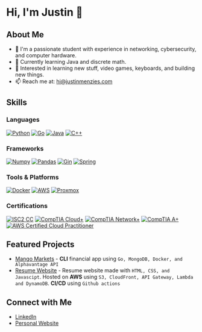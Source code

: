 # Hi, I'm Justin 👋

## About Me

- 🧠 I'm a passionate student with experience in networking, cybersecurity, and computer hardware.
- 🌱 Currently learning Java and discrete math.
- 🚀 Interested in learning new stuff, video games, keyboards, and building new things.
- 📫 Reach me at: [hi@justinmenzies.com](mailto:hi@justinmenzies.com)

## Skills

### Languages

[![Python](https://img.shields.io/badge/-Python-black?style=flat-square&logo=python)](https://www.python.org)
[![Go](https://img.shields.io/badge/-Go-black?style=flat-square&logo=go)](https://golang.org)
[![Java](https://img.shields.io/badge/-Java-black?style=flat-square&logo=openjdk)](https://www.oracle.com/java/)
[![C++](https://img.shields.io/badge/-C++-black?style=flat-square&logo=cplusplus)](https://isocpp.org/)

### Frameworks

[![Numpy](https://img.shields.io/badge/-Numpy-black?style=flat-square&logo=numpy)](https://numpy.org/)
[![Pandas](https://img.shields.io/badge/-Pandas-black?style=flat-square&logo=pandas)](https://pandas.pydata.org/)
[![Gin](https://img.shields.io/badge/-Gin-black?style=flat-square&logo=Gin)](https://gin-gonic.com/)
[![Spring](https://img.shields.io/badge/-Spring-black?style=flat-square&logo=spring)](https://spring.io/)

### Tools & Platforms

[![Docker](https://img.shields.io/badge/-Docker-black?style=flat-square&logo=docker)](https://www.docker.com/)
[![AWS](https://img.shields.io/badge/-AWS-black?style=flat-square&logo=amazonaws)](https://aws.amazon.com/)
[![Proxmox](https://img.shields.io/badge/-Proxmox-black?style=flat-square&logo=proxmox)](https://www.proxmox.com/en/)

### Certifications

[![ISC2 CC](https://img.shields.io/badge/-ISC2%20CC-black?style=flat-square)](https://www.isc2.org/Certifications/CC)
[![CompTIA Cloud+](https://img.shields.io/badge/-CompTIA%20Cloud+-black?style=flat-square)](https://www.comptia.org/certifications/cloud)
[![CompTIA Network+](https://img.shields.io/badge/-CompTIA%20Network+-black?style=flat-square)](https://www.comptia.org/certifications/network)
[![CompTIA A+](https://img.shields.io/badge/-CompTIA%20A+-black?style=flat-square)](https://www.comptia.org/certifications/a)
[![AWS Certified Cloud Practitioner](https://img.shields.io/badge/-AWS%20Certified%20Cloud%20Practitioner-black?style=flat-square)](https://aws.amazon.com/certification/certified-cloud-practitioner/)

## Featured Projects

- [Mango Markets](https://github.com/jp-mango/mango-markets) - **CLI** financial app using `Go, MongoDB, Docker, and Alphavantage API`
- [Resume Website](https://justinmenzies.com) - Resume website made with `HTML, CSS, and Javascipt`. Hosted on **AWS** using `S3, CloudFront, API Gateway, Lambda and DynamoDB`. **CI/CD** using `Github actions`

## Connect with Me

- [LinkedIn](https://www.linkedin.com/in/justin-menzies-926464192/)
- [Personal Website](https://justinmenzies.com/)
